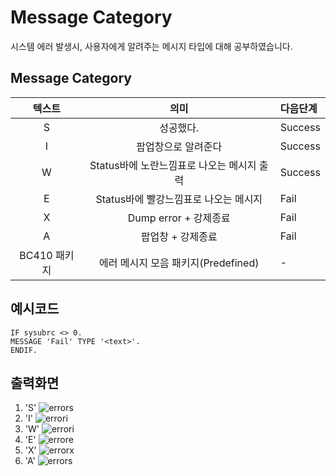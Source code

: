  # Message Category
 시스템 에러 발생시, 사용자에게 알려주는 메시지 타입에 대해 공부하였습니다.
 
 
## Message Category
| 텍스트 |의미|다음단계|
|:---:|:---:|:---|
| S  |성공했다.|Success|
|I|팝업창으로 알려준다|Success|
|W|Status바에 노란느낌표로 나오는 메시지 출력|Success|
|E|Status바에 빨강느낌표로 나오는 메시지|Fail|
|X|Dump error + 강제종료|Fail|
|A|팝업창 + 강제종료|Fail|
|BC410 패키지|에러 메시지 모음 패키지(Predefined)|-|

## 예시코드
```
IF sysubrc <> 0.
MESSAGE 'Fail' TYPE '<text>'.
ENDIF.
```



## 출력화면
1. 'S'
![errors](https://user-images.githubusercontent.com/44318904/47720913-52f62880-dc92-11e8-87c9-83864c72b35d.png)
2. 'I'
![errori](https://user-images.githubusercontent.com/44318904/47720985-7d47e600-dc92-11e8-8e06-7b18e5aafd0a.png)
3. 'W'
![errori](https://user-images.githubusercontent.com/44318904/47720985-7d47e600-dc92-11e8-8e06-7b18e5aafd0a.png)
4. 'E'
![errore](https://user-images.githubusercontent.com/44318904/47721029-9486d380-dc92-11e8-934e-e1480d05fc42.png)
5. 'X'
![errorx](https://user-images.githubusercontent.com/44318904/47721070-a8323a00-dc92-11e8-8309-1792bd6d6ad4.png)
6. 'A'
![errors](https://user-images.githubusercontent.com/44318904/47721050-9d77a500-dc92-11e8-8dca-efecbc8ac368.png)


